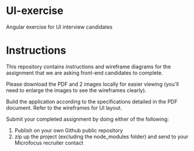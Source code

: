 # UI-exercise
Angular exercise for UI interview candidates

# Instructions
This repository contains instructions and wireframe diagrams for the assignment  that we are asking front-end candidates to complete.

Please download the PDF and 2 images locally for easier viewing (you'll need to enlarge the images to see the wireframes clearly).

Build the application according to the specifications detailed in the PDF document. Refer to the wireframes for UI layout.

Submit your completed assignment by doing either of the following:
1. Publish on your own Github public repository
2. zip up the project (excluding the node_modules folder) and send to your Microfocus recruiter contact

